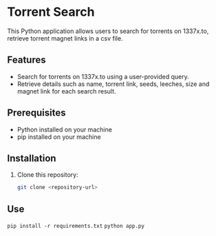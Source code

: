 # Torrent Search

This Python application allows users to search for torrents on 1337x.to, retrieve torrent magnet links in a csv file.

## Features

- Search for torrents on 1337x.to using a user-provided query.
- Retrieve details such as name, torrent link, seeds, leeches, size and magnet link for each search result.

## Prerequisites

- Python installed on your machine
- pip installed on your machine

## Installation

1. Clone this repository:

   ```bash
   git clone <repository-url>

## Use
`pip install -r requirements.txt`
`python app.py`
